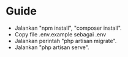 # Guide
- Jalankan "npm install", "composer install".
- Copy file .env.example sebagai .env  
- Jalankan perintah "php artisan migrate".
- Jalankan "php artisan serve".

